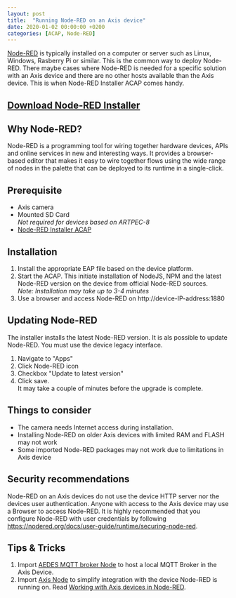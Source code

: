 ```yaml
---
layout: post
title:  "Running Node-RED on an Axis device"
date: 2020-01-02 00:00:00 +0200
categories: [ACAP, Node-RED]
---
```

[Node-RED](https://nodered.org) is typically installed on a computer or server such as Linux, Windows, 
Rasberry Pi or similar.  This is the common way to deploy Node-RED.  There maybe cases where Node-RED is needed for a 
specific solution with an Axis device and there are no other hosts available than the Axis device.  This is when Node-RED 
Installer ACAP comes handy.

## [Download Node-RED Installer](https://api.aintegration.team/acap/nodered?source=pages)

## Why Node-RED?
Node-RED is a programming tool for wiring together hardware devices, APIs and online services in new and interesting
ways. It provides a browser-based editor that makes it easy to wire together flows using the wide range of nodes in the
palette that can be deployed to its runtime in a single-click. 

## Prerequisite
- Axis camera
- Mounted SD Card  
_Not required for devices based on ARTPEC-8_
- [Node-RED Installer ACAP](https://api.aintegration.team/acap/nodered?source=pages)

## Installation

1. Install the appropriate EAP file based on the device platform.  
2. Start the ACAP.  This initiate installation of NodeJS, NPM and the latest Node-RED version on the device from official Node-RED sources.  
_Note: Installation may take up to 3-4 minutes_
3. Use a browser and access Node-RED on http://device-IP-address:1880

## Updating Node-RED
The installer installs the latest Node-RED version.  It is als possible to update Node-RED.   You must use the device legacy interface.
1. Navigate to "Apps"
2. Click Node-RED icon
3. Checkbox "Update to latest version"
4. Click save.  
It may take a couple of minutes before the upgrade is complete.

## Things to consider
* The camera needs Internet access during installation.
* Installing Node-RED on older Axis devices with limited RAM and FLASH may not work
* Some imported Node-RED packages may not work due to limitations in Axis device

## Security recommendations
Node-RED on an Axis devices do not use the device HTTP server nor the devices user authentication.  Anyone with access 
to the Axis device may use a Browser to access Node-RED.  It is highly recommended that you configure Node-RED with user 
credentials by following https://nodered.org/docs/user-guide/runtime/securing-node-red.

## Tips & Tricks
1. Import [AEDES MQTT broker Node](https://flows.nodered.org/node/node-red-contrib-aedes) to host a local MQTT Broker in the Axis Device.
2. Import [Axis Node](https://flows.nodered.org/node/node-red-contrib-axis-com) to simplify integration with the device Node-RED is running on.  Read [Working with Axis devices in Node-RED](https://pandosme.github.io/node-red/2020/01/02/AxisNode.html).
